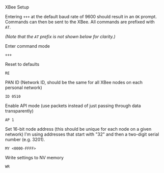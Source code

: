 XBee Setup

Entering `+++` at the default baud rate of 9600 should result in an `OK` prompt. Commands can then be sent to the XBee.
All commands are prefixed with `AT`.

_(Note that the `AT` prefix is not shown below for clarity.)_

Enter command mode

	+++

Reset to defaults

	RE

PAN ID (Network ID, should be the same for all XBee nodes on each personal network)
	
	ID 0510


Enable API mode (use packets instead of just passing through data transparently)

	AP 1


Set 16-bit node address (this should be unique for each node on a given network)
I'm using addresses that start with "32" and then a two-digit serial number (e.g. 3201).

	MY <0000-FFFF>


Write settings to NV memory

	WR
